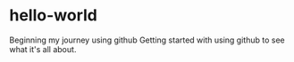 # hello-world
Beginning my journey using github
Getting started with using github to see what it's all about. 
